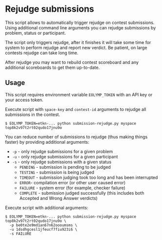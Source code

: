 # Rejudge submissions

This script allows to automatically trigger rejudge on contest submissions. Using additional command line arguments you can rejudge submissions by problem, status or participant.

The script only triggers rejudge, after it finishes it will take some time for system to perform rejudge and report new verdict. Be patient, on large contests rejudge can take long time.

After rejudge you may want to rebuild contest scoreboard and any additional scoreboards to get them up-to-date.

## Usage

This script requires environment variable `EOLYMP_TOKEN` with an API key or your access token.

Execute script with `space-key` and `contest-id` arguments to rejudge all submissions in the contest.

```shell
$ EOLYMP_TOKEN=etkn-... python submission-rejudge.py myspace top8k2v97t2rt02qudo17jnu9o
```

You can reduce number of submissions to rejudge (thus making things faster) by providing additional arguments:

- `-p` - only rejudge submissions for a given problem
- `-u` - only rejudge submissions for a given participant
- `-s` - only rejudge submissions with a given status
  - `PENDING` - submission is pending to be judged
  - `TESTING` - submission is being judged
  - `TIMEOUT` - submission judging took too long and has been interrupted
  - `ERROR`- compilation error (or other user caused error)
  - `FAILURE` - system error (for example, checker failure)
  - `COMPLETE` - submission judged successfully (this includes both Accepted and Wrong Answer verdicts)

Execute script with additional arguments:

```shell
$ EOLYMP_TOKEN=etkn-... python submission-rejudge.py myspace top8k2v97t2rt02qudo17jnu9o \
  -p be0te2e9md1an67n62oooumsms \
  -u 1dsdhgcesl1jfeucf7fiu923i6 \
  -s FAILURE
```
